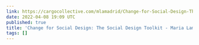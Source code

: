 ```yaml
---
link: https://cargocollective.com/mlamadrid/Change-for-Social-Design-The-Social-Design-Toolkit
date: 2022-04-08 19:09 UTC
published: true
title: 'Change for Social Design: The Social Design Toolkit - Maria Lamadrid'
tags: []
---
```



